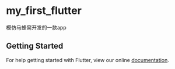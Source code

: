 # my_first_flutter

模仿马蜂窝开发的一款app

## Getting Started

For help getting started with Flutter, view our online
[documentation](https://flutter.io/).
